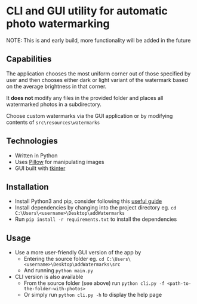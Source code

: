 # CLI and GUI utility for automatic photo watermarking
NOTE: This is and early build, more functionality will be added in the future

## Capabilities
The application chooses the most uniform corner out of those specified by user and then chooses 
either dark or light variant of the watermark based on the average brightness in that corner.

It **does not** modify any files in the provided folder and places all watermarked photos in a subdirectory. 

Choose custom watermarks via the GUI application or by modifying contents of `src\resources\watermarks`

## Technologies
* Written in Python
* Uses [Pillow](https://python-pillow.org/) for manipulating images
* GUI built with [tkinter](https://docs.python.org/3/library/tkinter.html)

## Installation
* Install Python3 and pip, consider following this [useful guide](https://realpython.com/installing-python/)
* Install dependencies by changing into the project directory eg. `cd C:\Users\<username>\Desktop\addWatermarks`
* Run `pip install -r requirements.txt` to install the dependencies

## Usage
* Use a more user-friendly GUI version of the app by
  * Entering the source folder eg. `cd C:\Users\<username>\Desktop\addWatermarks\src`
  * And running `python main.py`
* CLI version is also available
  * From the source folder (see above) run `python cli.py -f <path-to-the-folder-with-photos>` 
  * Or simply run `python cli.py -h` to display the help page